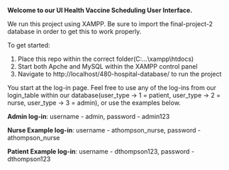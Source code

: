 **Welcome to our UI Health Vaccine Scheduling User Interface.**

We run this project using XAMPP. Be sure to import the final-project-2 database in order to get this to work properly. 

To get started:
  1) Place this repo within the correct folder(C:...\xampp\htdocs)
  2) Start both Apche and MySQL within the XAMPP control panel
  3) Navigate to http://localhost/480-hospital-database/ to run the project

You start at the log-in page. Feel free to use any of the log-ins from our login_table within our database(user_type -> 1 = patient, user_type -> 2 = nurse, user_type -> 3 = admin), or use the examples below.

**Admin log-in**: username - admin, password - admin123

**Nurse Example log-in**: username - athompson_nurse, password - athompson_nurse

**Patient Example log-in**: username - dthompson123, password - dthompson123
